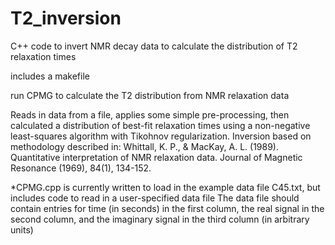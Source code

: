 # T2_inversion
C++ code to invert NMR decay data to calculate the distribution of T2 relaxation times

includes a makefile

run CPMG to calculate the T2 distribution from NMR relaxation data

Reads in data from a file, applies some simple pre-processing, then calculated a distribution of best-fit relaxation times using a non-negative least-squares algorithm with Tikohnov regularization. 
Inversion based on methodology described in:
Whittall, K. P., & MacKay, A. L. (1989). Quantitative interpretation of NMR relaxation data. Journal of Magnetic Resonance (1969), 84(1), 134-152.

*CPMG.cpp is currently written to load in the example data file C45.txt, but includes code to read in a user-specified data file
The data file should contain entries for time (in seconds) in the first column, the real signal in the second column, and the imaginary signal in the third column (in arbitrary units)
